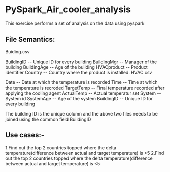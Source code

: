 # PySpark_Air_cooler_analysis
This exercise performs a set of analysis on the data using pyspark

File Semantics:
---------------

Buiding.csv

BuildingID -- Unique ID for every building
BuildingMgr -- Manager of the building
BuildingAge -- Age of the building
HVACproduct -- Product identifier
Country -- Country where the product is installed.
HVAC.csv

Date -- Date at which the temperature is recorded 
Time -- Time at which the temperature is recroded 
TargetTemp -- Final temperature recorded after applying the cooling agent 
ActualTemp -- Actual temperatur set 
System -- System id 
SystemAge -- Age of the system 
BuildingID -- Unique ID for every building

The building ID is the unique column and the above two files needs to be joined using the common field BuildingID

Use cases:-
-----------

1.Find out the top 2 countries topped where the delta temperature(difference between actual and target temperature) is >5 
2.Find out the top 2 countries topped where the delta temperature(difference between actual and target temperature) is <5
